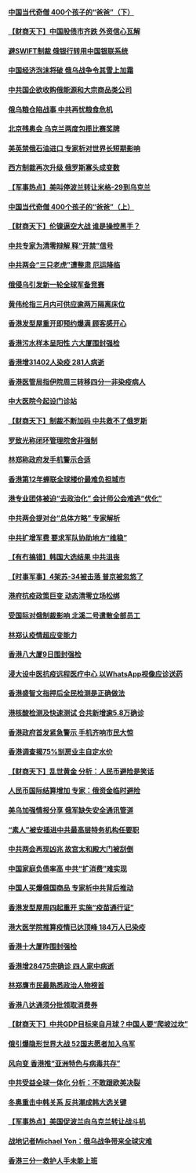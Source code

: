 #### [中国当代奇僧 400个孩子的“爸爸”（下）](../pages/nsc415/n13639864.md) 
#### [【财商天下】中国股债市齐跌 外资信心瓦解](../pages/nsc415/n13641873.md) 
#### [避SWIFT制裁 俄银行转用中国银联系统](../pages/nsc415/n13641855.md) 
#### [中国经济泡沫将破 俄乌战争令其雪上加霜](../pages/nsc415/n13641781.md) 
#### [中共国企欲收购俄能源和大宗商品类公司](../pages/nsc415/n13641699.md) 
#### [俄乌粮仓陷战事 中共再忧粮食危机](../pages/nsc415/n13641640.md) 
#### [北京残奥会 乌克兰两度包揽比赛奖牌](../pages/nsc415/n13641596.md) 
#### [美英禁俄石油进口 专家析对世界长短期影响](../pages/nsc415/n13641574.md) 
#### [西方制裁再次升级 俄罗斯寡头成变数](../pages/nsc415/n13641455.md) 
#### [【军事热点】美叫停波兰转让米格-29到乌克兰](../pages/nsc415/n13640407.md) 
#### [中国当代奇僧 400个孩子的“爸爸”（上）](../pages/nsc415/n13639845.md) 
#### [【财商天下】伦镍逼空大战 谁是操控黑手？](../pages/nsc415/n13640138.md) 
#### [中共专家为清零辩解 释“开禁”信号](../pages/nsc415/n13639729.md) 
#### [中共两会“三只老虎”遭整肃 厄运降临](../pages/nsc415/n13639544.md) 
#### [俄侵乌引发新一轮全球军备竞赛](../pages/nsc415/n13639231.md) 
#### [黄伟纶指三月内可供应逾两万隔离床位](../pages/nsc415/n13637892.md) 
#### [香港发型屋重开即预约爆满 顾客感开心](../pages/nsc415/n13637872.md) 
#### [香港污水样本呈阳性 六大厦围封强检](../pages/nsc415/n13637863.md) 
#### [香港增31402人染疫 281人病逝](../pages/nsc415/n13637832.md) 
#### [香港医管局指伊院周三转移四分一非染疫病人](../pages/nsc415/n13637805.md) 
#### [中大医院今起设门诊站](../pages/nsc415/n13637786.md) 
#### [【财商天下】制裁不断加码 中共救不了俄罗斯](../pages/nsc415/n13637209.md) 
#### [罗致光称闭环管理院舍非强制](../pages/nsc415/n13637758.md) 
#### [林郑称政府发手机警示合适](../pages/nsc415/n13637715.md) 
#### [香港第12年蝉联全球楼价最难负担城市](../pages/nsc415/n13637195.md) 
#### [港专业团体被迫“去政治化” 会计师公会难逃“优化”](../pages/nsc415/n13637271.md) 
#### [中共两会提对台“总体方略” 专家解析](../pages/nsc415/n13637095.md) 
#### [中共扩增军费 要求军队协助地方“维稳”](../pages/nsc415/n13637020.md) 
#### [【有冇搞错】韩国大选结果 中共沮丧](../pages/nsc415/n13634855.md) 
#### [【时事军事】4架苏-34被击落 普京被忽悠了](../pages/nsc415/n13634344.md) 
#### [港府抗疫政策巨变 动态清零立场松绑](../pages/nsc415/n13635169.md) 
#### [受国际对俄制裁影响 北溪二号遣散全部员工](../pages/nsc415/n13634956.md) 
#### [林郑认疫情超应变能力](../pages/nsc415/n13634967.md) 
#### [香港八大厦9日围封强检](../pages/nsc415/n13634936.md) 
#### [浸大设中医抗疫远程医疗中心 以WhatsApp视像应诊送药](../pages/nsc415/n13634934.md) 
#### [香港盛智文指押后全民检测是正确做法](../pages/nsc415/n13634919.md) 
#### [港核酸检测及快速测试 合共新增逾5.8万确诊](../pages/nsc415/n13634918.md) 
#### [香港政府首发紧急警示 手机齐响市民大惊](../pages/nsc415/n13634909.md) 
#### [香港调查揭75%㓥房业主自定水价](../pages/nsc415/n13634886.md) 
#### [【财商天下】乱世黄金 分析：人民币避险是笑话](../pages/nsc415/n13634317.md) 
#### [人民币国际结算增加 专家：俄资金临时避险](../pages/nsc415/n13634676.md) 
#### [美乌加强情报分享 俄军缺失安全通讯管道](../pages/nsc415/n13634623.md) 
#### [“素人”被安插进中共最高层特务机构任要职](../pages/nsc415/n13634243.md) 
#### [中共两会再现凶兆 故宫太和殿大门被刮倒](../pages/nsc415/n13634177.md) 
#### [中国家庭负债率高 中共“扩消费”难实现](../pages/nsc415/n13634124.md) 
#### [中国人买爆俄国商品 专家析中共背后推动](../pages/nsc415/n13634066.md) 
#### [香港发型屋周四起重开 实施“疫苗通行证”](../pages/nsc415/n13631901.md) 
#### [港大医学院推算疫情已达顶峰 184万人已染疫](../pages/nsc415/n13631858.md) 
#### [香港十大厦昨围封强检](../pages/nsc415/n13631816.md) 
#### [香港增28475宗确诊 四人家中病逝](../pages/nsc415/n13631774.md) 
#### [林郑膺市民最熟悉政治人物榜首](../pages/nsc415/n13631732.md) 
#### [香港八达通须分批领取消费券](../pages/nsc415/n13631699.md) 
#### [【财商天下】中共GDP目标来自月球？中国人要“爬坡过坎”](../pages/nsc415/n13631356.md) 
#### [俄引爆隐形世界大战 52国志愿者加入乌军](../pages/nsc415/n13628893.md) 
#### [风向变 香港推“亚洲特色与病毒共存”](../pages/nsc415/n13628817.md) 
#### [中共受益全球一体化 分析：不敢跟欧美决裂](../pages/nsc415/n13631006.md) 
#### [冬奥重击中韩关系 反共潮成韩大选关键](../pages/nsc415/n13630921.md) 
#### [【军事热点】美国促波兰向乌克兰转让战斗机](../pages/nsc415/n13629157.md) 
#### [战地记者Michael Yon：俄乌战争带来全球灾难](../pages/nsc415/n13629649.md) 
#### [香港三分一救护人手未能上班](../pages/nsc415/n13629630.md) 
